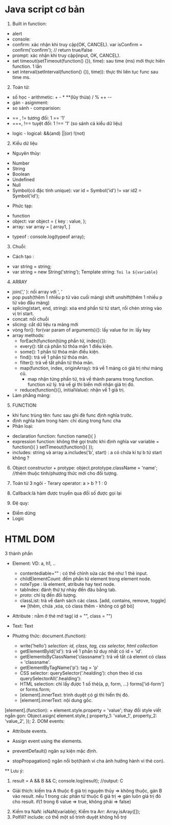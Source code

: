 # Java script cơ bản
1. Built in function:
- alert
- console:
- confirm: xác nhận khi truy cập(OK, CANCEL). 
    var isConfirm = confirm('confirm'); // return true/false
- prompt: xác nhận khi truy cập(input, OK, CANCEL).
- set timeout(setTimeout(function() {}), time): sau time (ms) mới thực hiên function. 1 lần  
- set interval(setInterval(function() {}), time)): thực thi liên tục func sau time ms.

2. Toán tử:
- số học - arithmetic: + - * **(lũy thừa) / % ++ --
- gán - asignment:
- so sánh - comparision: 
+ == , != 
    tương đối: 1 == '1'
+ ===, !==
    tuyệt đối: 1 !== '1' (so sánh cả kiểu dữ liệu)
- logic - logical: &&(and)  ||(or)  !(not)

2. Kiểu dữ liệu 
- Nguyên thủy:
+ Number 
+ String
+ Boolean
+ Undefined
+ Null
+ Symbol(có đặc tính unique):
var id = Symbol('id') != var id2 = Symbol('id');

- Phức tạp:
+ function
+ object: 
    var object = {
        key : value,
    };
+ array:
    var array = [
        array1,
    ]
- typeof : console.log(typeof array);

3. Chuỗi:
- Cách tạo : 
+ var string = string;
+ var string = new String('string');
Template string:  `Toi la ${variable}`

4. ARRAY
- join(',' ): nối array với ', '
- pop push(thêm 1 nhiều p tử vào cuối mảng) shift unshift(thêm 1 nhiều p tử vào đầu mảng)
- splicing(start, end, string): xóa end phần tử từ start, rồi chèn string vào vị trí start.
- concat: nối chuỗi
- slicing: cắt dữ liệu ra mảng mới
- vòng for():
    for(var param of arguments){}: lấy value
    for in: lấy key
- array methods:
    + forEach(function(từng phần tử, index){}): 
    + every(): tất cả phần từ thỏa mãn 1 điều kiện.
    + some(): 1 phần tử thỏa mãn điều kiện.
    + find(): trả về 1 phần tử thỏa mãn.
    + filter(): trả về tất phần tử thỏa mãn.
    + map(function, index, originArray): trả về 1 mảng có giá trị như mảng cũ.
        + map nhận từng phần tử, trả về thành params trong function. function xử lý. trả về gì thì biến mới nhận giá trị đó.
    + reduce(function(){}, initialValue): nhận về 1 giá trị.
- Làm phẳng mảng: 

5. FUNCTION:
- khi func trùng tên: func sau ghi đè func định  nghĩa trước.
- định nghĩa hàm trong hàm: chỉ dùng trong func cha
- Phân loại: 
+ declaration function: 
    function name(){
    }
+ expression function: không thẻ gọi trước khi định nghĩa
    var variable = function(){
    }
    setTimeout(function(){
    });
+ includes: string và array
    a.includes('b', start) : a có chứa kí tự b từ start không ?

6. Object constructor + protype:
    object.prototype.className = 'name';
//thêm thuộc tính/phương thức mới cho đối tượng.

7. Toán tử 3 ngôi - Terary operator:
    a > b ? 1 : 0
8. Callback:là hàm
            được truyền qua đối số
            được gọi lại    

9. Đệ quy:
- Điểm dừng
- Logic

# HTML DOM
3 thành phần
- Element: VD: a, h1, ..
    + contentediable="" : có thể chỉnh sửa các thẻ như 1 thẻ input.
    + childElementCount: đếm phần tử element trong element node.
    + noteType : là element, atribute hay text node.
    + tabIndex: đánh thứ tự nhảy đến đâu bằng tab.
    + _proto_: chỉ lq đến đối tượng.
    + classList: trả về danh sách các class.
        [add, contains, remove, toggle] <=> [thêm, chứa ,xóa, có class thêm - không có gỡ bỏ]
        

- Attribute : nằm ở thẻ mở tag( id = "", class = "")
    
- Text: <a> Text </a>
- Phương thức: 
document.(function):
    + write('hello')
        *selection: id, class, tag, css selector, html collection*
    + getElementById('id'): trả về 1 phần tử duy nhất có id = 'id'.
    + getElementsByClassName('classname'): trả về tất cả elemnt có class = 'classname'.
    + getElementByTagName('p'): tag = 'p'
    + CSS selector: querySelector('.healding'): chọn theo id css
                    querySelectorAll('.healding'):
    + HTML selection: chỉ lấy được 1 số thẻ(a, p, form, ...)
                    forms['id-form'] or forms.form;
    + [element].innerText: trình duyệt có gì thì hiển thị đó.
    + [element].innerText: nội dung gốc.

[element].(function):
    + element.style.property = 'value';
        thay đổi style viết ngắn gọn:
            Object.asign( element.style,{
                property_1: 'value_1',
                property_2: 'value_2',
            });
2. DOM events:
- Attribute events.
- Assign event using the elements.

- preventDefault()  ngăn sự kiện mặc định.
- stopPropagation() ngăn nổi bọt(hành vi cha ảnh hưởng hành vi thẻ con).



** Lưu ý:
1.  result = A && B && C;
    console.log(result); //output: C
- Giải thích: kiếm tra A thuộc 6 giá trị nguyên thủy => không thuộc, gán B vào result. nếu 1 trong các phần tử thuộc 6 giá trị => gán luôn giá trị đó cho result.
    if(1 trong 6 value => true, không phải => false)
2.  Kiếm tra NaN:    isNaN(variable);
    Kiểm tra Arr:    Array.isAray([]);
3. Polfill? 
    include: có thể một số trình duyệt không hỗ trợ

